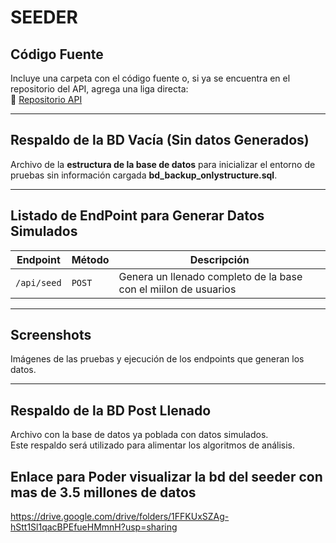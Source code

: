 #  SEEDER

##  Código Fuente
Incluye una carpeta con el código fuente o, si ya se encuentra en el repositorio del API, agrega una liga directa:  
🔗 [Repositorio API](https://github.com/Zac-ek/ByteBuss.git)

---

##  Respaldo de la BD Vacía (Sin datos Generados)
Archivo de la **estructura de la base de datos**  para inicializar el entorno de pruebas sin información cargada **bd_backup_onlystructure.sql**. 

---

##  Listado de EndPoint para Generar Datos Simulados

| Endpoint | Método | Descripción |
|----------|--------|-------------|
| `/api/seed` | `POST` | Genera un llenado completo de la base con el miilon de usuarios |


---

##  Screenshots 
Imágenes de las pruebas y ejecución de los endpoints que generan los datos.

---

##  Respaldo de la BD Post Llenado 
Archivo con la base de datos ya poblada con datos simulados.  
Este respaldo será utilizado para alimentar los algoritmos de análisis.

##  Enlace para Poder visualizar la bd del seeder con mas de 3.5 millones de datos
https://drive.google.com/drive/folders/1FFKUxSZAg-hStt1Sl1qacBPEfueHMmnH?usp=sharing